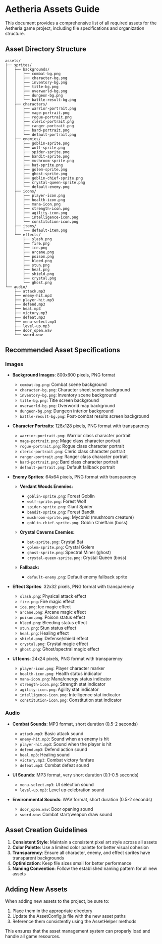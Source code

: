 # Aetheria Assets Guide

This document provides a comprehensive list of all required assets for the Aetheria game project, including file specifications and organization structure.

## Asset Directory Structure

```
assets/
├── sprites/
│   ├── backgrounds/
│   │   ├── combat-bg.png
│   │   ├── character-bg.png
│   │   ├── inventory-bg.png
│   │   ├── title-bg.png
│   │   ├── overworld-bg.png
│   │   ├── dungeon-bg.png
│   │   └── battle-result-bg.png
│   ├── characters/
│   │   ├── warrior-portrait.png
│   │   ├── mage-portrait.png
│   │   ├── rogue-portrait.png
│   │   ├── cleric-portrait.png
│   │   ├── ranger-portrait.png
│   │   ├── bard-portrait.png
│   │   └── default-portrait.png
│   ├── enemies/
│   │   ├── goblin-sprite.png
│   │   ├── wolf-sprite.png
│   │   ├── spider-sprite.png
│   │   ├── bandit-sprite.png
│   │   ├── mushroom-sprite.png
│   │   ├── bat-sprite.png
│   │   ├── golem-sprite.png
│   │   ├── ghost-sprite.png
│   │   ├── goblin-chief-sprite.png
│   │   ├── crystal-queen-sprite.png
│   │   └── default-enemy.png
│   ├── icons/
│   │   ├── player-icon.png
│   │   ├── health-icon.png
│   │   ├── mana-icon.png
│   │   ├── strength-icon.png
│   │   ├── agility-icon.png
│   │   ├── intelligence-icon.png
│   │   └── constitution-icon.png
│   ├── items/
│   │   └── default-item.png
│   └── effects/
│       ├── slash.png
│       ├── fire.png
│       ├── ice.png
│       ├── arcane.png
│       ├── poison.png
│       ├── bleed.png
│       ├── stun.png
│       ├── heal.png
│       ├── shield.png
│       ├── crystal.png
│       └── ghost.png
└── audio/
    ├── attack.mp3
    ├── enemy-hit.mp3
    ├── player-hit.mp3
    ├── defend.mp3
    ├── heal.mp3
    ├── victory.mp3
    ├── defeat.mp3
    ├── menu-select.mp3
    ├── level-up.mp3
    ├── door_open.wav
    └── sword.wav
```

## Recommended Asset Specifications

### Images

- **Background Images**: 800x600 pixels, PNG format
  - `combat-bg.png`: Combat scene background
  - `character-bg.png`: Character sheet scene background
  - `inventory-bg.png`: Inventory scene background  
  - `title-bg.png`: Title screen background
  - `overworld-bg.png`: Overworld map background
  - `dungeon-bg.png`: Dungeon interior background
  - `battle-result-bg.png`: Post-combat results screen background

- **Character Portraits**: 128x128 pixels, PNG format with transparency
  - `warrior-portrait.png`: Warrior class character portrait
  - `mage-portrait.png`: Mage class character portrait
  - `rogue-portrait.png`: Rogue class character portrait
  - `cleric-portrait.png`: Cleric class character portrait
  - `ranger-portrait.png`: Ranger class character portrait
  - `bard-portrait.png`: Bard class character portrait
  - `default-portrait.png`: Default fallback portrait

- **Enemy Sprites**: 64x64 pixels, PNG format with transparency
  - **Verdant Woods Enemies:**
    - `goblin-sprite.png`: Forest Goblin
    - `wolf-sprite.png`: Forest Wolf
    - `spider-sprite.png`: Giant Spider
    - `bandit-sprite.png`: Forest Bandit
    - `mushroom-sprite.png`: Myconid (mushroom creature)
    - `goblin-chief-sprite.png`: Goblin Chieftain (boss)
  
  - **Crystal Caverns Enemies:**
    - `bat-sprite.png`: Crystal Bat
    - `golem-sprite.png`: Crystal Golem
    - `ghost-sprite.png`: Spectral Miner (ghost)
    - `crystal-queen-sprite.png`: Crystal Queen (boss)
    
  - **Fallback:**
    - `default-enemy.png`: Default enemy fallback sprite

- **Effect Sprites**: 32x32 pixels, PNG format with transparency
  - `slash.png`: Physical attack effect
  - `fire.png`: Fire magic effect
  - `ice.png`: Ice magic effect
  - `arcane.png`: Arcane magic effect
  - `poison.png`: Poison status effect
  - `bleed.png`: Bleeding status effect
  - `stun.png`: Stun status effect
  - `heal.png`: Healing effect
  - `shield.png`: Defense/shield effect
  - `crystal.png`: Crystal magic effect
  - `ghost.png`: Ghost/spectral magic effect

- **UI Icons**: 24x24 pixels, PNG format with transparency
  - `player-icon.png`: Player character marker
  - `health-icon.png`: Health status indicator
  - `mana-icon.png`: Mana/energy status indicator
  - `strength-icon.png`: Strength stat indicator
  - `agility-icon.png`: Agility stat indicator
  - `intelligence-icon.png`: Intelligence stat indicator
  - `constitution-icon.png`: Constitution stat indicator

### Audio

- **Combat Sounds**: MP3 format, short duration (0.5-2 seconds)
  - `attack.mp3`: Basic attack sound
  - `enemy-hit.mp3`: Sound when an enemy is hit
  - `player-hit.mp3`: Sound when the player is hit
  - `defend.mp3`: Defend action sound
  - `heal.mp3`: Healing sound
  - `victory.mp3`: Combat victory fanfare
  - `defeat.mp3`: Combat defeat sound

- **UI Sounds**: MP3 format, very short duration (0.1-0.5 seconds)
  - `menu-select.mp3`: UI selection sound
  - `level-up.mp3`: Level up celebration sound

- **Environmental Sounds**: WAV format, short duration (0.5-2 seconds)
  - `door_open.wav`: Door opening sound
  - `sword.wav`: Combat start/weapon draw sound

## Asset Creation Guidelines

1. **Consistent Style**: Maintain a consistent pixel art style across all assets
2. **Color Palette**: Use a limited color palette for better visual cohesion
3. **Transparency**: Ensure all character, enemy, and effect sprites have transparent backgrounds
4. **Optimization**: Keep file sizes small for better performance
5. **Naming Convention**: Follow the established naming pattern for all new assets

## Adding New Assets

When adding new assets to the project, be sure to:

1. Place them in the appropriate directory
2. Update the AssetConfig.js file with the new asset paths
3. Reference them consistently using the AssetHelper methods

This ensures that the asset management system can properly load and handle all game resources.
